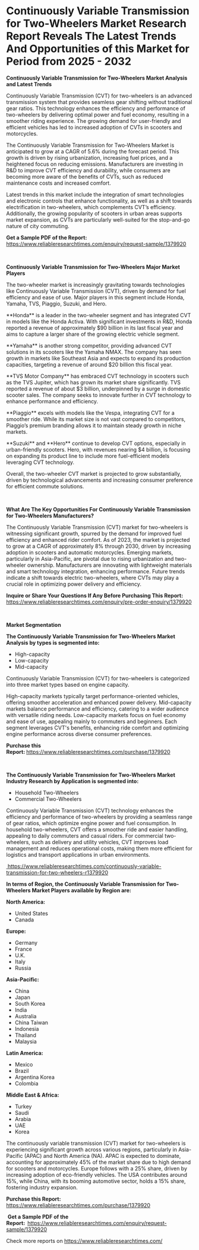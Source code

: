 <p><h1>Continuously Variable Transmission for Two-Wheelers Market Research Report Reveals The Latest Trends And Opportunities of this Market for Period from 2025 - 2032</h1></p><p><strong>Continuously Variable Transmission for Two-Wheelers Market Analysis and Latest Trends</strong></p>
<p><p>Continuously Variable Transmission (CVT) for two-wheelers is an advanced transmission system that provides seamless gear shifting without traditional gear ratios. This technology enhances the efficiency and performance of two-wheelers by delivering optimal power and fuel economy, resulting in a smoother riding experience. The growing demand for user-friendly and efficient vehicles has led to increased adoption of CVTs in scooters and motorcycles.</p><p>The Continuously Variable Transmission for Two-Wheelers Market is anticipated to grow at a CAGR of 5.6% during the forecast period. This growth is driven by rising urbanization, increasing fuel prices, and a heightened focus on reducing emissions. Manufacturers are investing in R&D to improve CVT efficiency and durability, while consumers are becoming more aware of the benefits of CVTs, such as reduced maintenance costs and increased comfort.</p><p>Latest trends in this market include the integration of smart technologies and electronic controls that enhance functionality, as well as a shift towards electrification in two-wheelers, which complements CVT’s efficiency. Additionally, the growing popularity of scooters in urban areas supports market expansion, as CVTs are particularly well-suited for the stop-and-go nature of city commuting.</p></p>
<p><strong>Get a Sample PDF of the Report:&nbsp;</strong> <a href="https://www.reliableresearchtimes.com/enquiry/request-sample/1379920?utm_campaign=2770&utm_medium=2&utm_source=Github&utm_content=ia&utm_term=28022025&utm_id=continuously-variable-transmission-for-two-wheelers">https://www.reliableresearchtimes.com/enquiry/request-sample/1379920</a></p>
<p>&nbsp;</p>
<p><strong>Continuously Variable Transmission for Two-Wheelers Major Market Players</strong></p>
<p><p>The two-wheeler market is increasingly gravitating towards technologies like Continuously Variable Transmission (CVT), driven by demand for fuel efficiency and ease of use. Major players in this segment include Honda, Yamaha, TVS, Piaggio, Suzuki, and Hero.</p><p>**Honda** is a leader in the two-wheeler segment and has integrated CVT in models like the Honda Activa. With significant investments in R&D, Honda reported a revenue of approximately $90 billion in its last fiscal year and aims to capture a larger share of the growing electric vehicle segment.</p><p>**Yamaha** is another strong competitor, providing advanced CVT solutions in its scooters like the Yamaha NMAX. The company has seen growth in markets like Southeast Asia and expects to expand its production capacities, targeting a revenue of around $20 billion this fiscal year.</p><p>**TVS Motor Company** has embraced CVT technology in scooters such as the TVS Jupiter, which has grown its market share significantly. TVS reported a revenue of about $3 billion, underpinned by a surge in domestic scooter sales. The company seeks to innovate further in CVT technology to enhance performance and efficiency.</p><p>**Piaggio** excels with models like the Vespa, integrating CVT for a smoother ride. While its market size is not vast compared to competitors, Piaggio’s premium branding allows it to maintain steady growth in niche markets.</p><p>**Suzuki** and **Hero** continue to develop CVT options, especially in urban-friendly scooters. Hero, with revenues nearing $4 billion, is focusing on expanding its product line to include more fuel-efficient models leveraging CVT technology.</p><p>Overall, the two-wheeler CVT market is projected to grow substantially, driven by technological advancements and increasing consumer preference for efficient commute solutions.</p></p>
<p>&nbsp;</p>
<p><strong>What Are The Key Opportunities For Continuously Variable Transmission for Two-Wheelers Manufacturers?</strong></p>
<p><p>The Continuously Variable Transmission (CVT) market for two-wheelers is witnessing significant growth, spurred by the demand for improved fuel efficiency and enhanced rider comfort. As of 2023, the market is projected to grow at a CAGR of approximately 8% through 2030, driven by increasing adoption in scooters and automatic motorcycles. Emerging markets, particularly in Asia-Pacific, are pivotal due to rising urbanization and two-wheeler ownership. Manufacturers are innovating with lightweight materials and smart technology integration, enhancing performance. Future trends indicate a shift towards electric two-wheelers, where CVTs may play a crucial role in optimizing power delivery and efficiency.</p></p>
<p><strong>Inquire or Share Your Questions If Any Before Purchasing This Report:</strong> <a href="https://www.reliableresearchtimes.com/enquiry/pre-order-enquiry/1379920?utm_campaign=2770&utm_medium=2&utm_source=Github&utm_content=ia&utm_term=28022025&utm_id=continuously-variable-transmission-for-two-wheelers">https://www.reliableresearchtimes.com/enquiry/pre-order-enquiry/1379920</a></p>
<p>&nbsp;</p>
<p><strong>Market Segmentation</strong></p>
<p><strong>The Continuously Variable Transmission for Two-Wheelers Market Analysis by types is segmented into:</strong></p>
<p><ul><li>High-capacity</li><li>Low-capacity</li><li>Mid-capacity</li></ul></p>
<p><p>Continuously Variable Transmission (CVT) for two-wheelers is categorized into three market types based on engine capacity. </p><p>High-capacity markets typically target performance-oriented vehicles, offering smoother acceleration and enhanced power delivery. Mid-capacity markets balance performance and efficiency, catering to a wider audience with versatile riding needs. Low-capacity markets focus on fuel economy and ease of use, appealing mainly to commuters and beginners. Each segment leverages CVT's benefits, enhancing ride comfort and optimizing engine performance across diverse consumer preferences.</p></p>
<p><strong>Purchase this Report:&nbsp;</strong><a href="https://www.reliableresearchtimes.com/purchase/1379920?utm_campaign=2770&utm_medium=2&utm_source=Github&utm_content=ia&utm_term=28022025&utm_id=continuously-variable-transmission-for-two-wheelers">https://www.reliableresearchtimes.com/purchase/1379920</a></p>
<p>&nbsp;</p>
<p><strong>The Continuously Variable Transmission for Two-Wheelers Market Industry Research by Application is segmented into:</strong></p>
<p><ul><li>Household Two-Wheelers</li><li>Commercial Two-Wheelers</li></ul></p>
<p><p>Continuously Variable Transmission (CVT) technology enhances the efficiency and performance of two-wheelers by providing a seamless range of gear ratios, which optimize engine power and fuel consumption. In household two-wheelers, CVT offers a smoother ride and easier handling, appealing to daily commuters and casual riders. For commercial two-wheelers, such as delivery and utility vehicles, CVT improves load management and reduces operational costs, making them more efficient for logistics and transport applications in urban environments.</p></p>
<p><a href="https://www.reliableresearchtimes.com/continuously-variable-transmission-for-two-wheelers-r1379920?utm_campaign=2770&utm_medium=2&utm_source=Github&utm_content=ia&utm_term=28022025&utm_id=continuously-variable-transmission-for-two-wheelers">&nbsp;https://www.reliableresearchtimes.com/continuously-variable-transmission-for-two-wheelers-r1379920</a></p>
<p><strong>In terms of Region, the Continuously Variable Transmission for Two-Wheelers Market Players available by Region are:</strong></p>
<p>
    <p> <strong> North America: </strong>
        <ul>
            <li>United States</li>
            <li>Canada</li>
        </ul>
        </p> 
    <p> <strong> Europe: </strong>
        <ul>
            <li>Germany</li>
            <li>France</li>
            <li>U.K.</li>
            <li>Italy</li>
            <li>Russia</li>
        </ul>
        </p> 
    <p> <strong> Asia-Pacific: </strong>
        <ul>
            <li>China</li>
            <li>Japan</li>
            <li>South Korea</li>
            <li>India</li>
            <li>Australia</li>
            <li>China Taiwan</li>
            <li>Indonesia</li>
            <li>Thailand</li>
            <li>Malaysia</li>
        </ul>
        </p> 
    <p> <strong> Latin America: </strong>
        <ul>
            <li>Mexico</li>
            <li>Brazil</li>
            <li>Argentina Korea</li>
            <li>Colombia</li>
        </ul>
        </p> 
    <p> <strong> Middle East & Africa: </strong>
        <ul>
            <li>Turkey</li>
            <li>Saudi</li>
            <li>Arabia</li>
            <li>UAE</li>
            <li>Korea</li>
        </ul>
    </p>
    </p>
<p><p>The continuously variable transmission (CVT) market for two-wheelers is experiencing significant growth across various regions, particularly in Asia-Pacific (APAC) and North America (NA). APAC is expected to dominate, accounting for approximately 45% of the market share due to high demand for scooters and motorcycles. Europe follows with a 25% share, driven by increasing adoption of eco-friendly vehicles. The USA contributes around 15%, while China, with its booming automotive sector, holds a 15% share, fostering industry expansion.</p></p>
<p><strong>Purchase this Report: </strong><a href="https://www.reliableresearchtimes.com/purchase/1379920?utm_campaign=2770&utm_medium=2&utm_source=Github&utm_content=ia&utm_term=28022025&utm_id=continuously-variable-transmission-for-two-wheelers">https://www.reliableresearchtimes.com/purchase/1379920</a></p>
<p>&nbsp;<strong>Get a Sample PDF of the Report:&nbsp;&nbsp;</strong><a href="https://www.reliableresearchtimes.com/enquiry/request-sample/1379920?utm_campaign=2770&utm_medium=2&utm_source=Github&utm_content=ia&utm_term=28022025&utm_id=continuously-variable-transmission-for-two-wheelers">https://www.reliableresearchtimes.com/enquiry/request-sample/1379920</a></p>
<p><strong></strong></p>
<p>Check more reports on <a href="https://www.reliableresearchtimes.com/?utm_campaign=2770&utm_medium=2&utm_source=Github&utm_content=ia&utm_term=28022025&utm_id=continuously-variable-transmission-for-two-wheelers">https://www.reliableresearchtimes.com/</a></p>